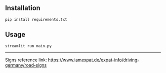 
## Installation

```
pip install requirements.txt
```

## Usage

```
streamlit run main.py
```


--------------------------

Signs reference link: https://www.iamexpat.de/expat-info/driving-germany/road-signs

